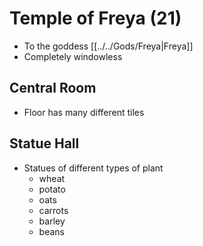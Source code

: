 # Temple of Freya (21)
- To the goddess [[../../Gods/Freya|Freya]]
- Completely windowless

## Central Room
- Floor has many different tiles

## Statue Hall
- Statues of different types of plant
	- wheat
	- potato
	- oats
	- carrots
	- barley
	- beans